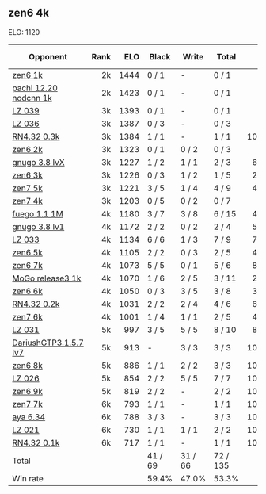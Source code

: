 ## zen6 4k ##

ELO: 1120

Opponent | Rank | ELO | Black | Write | Total | Win rate
---------|-----:|----:|-------|-------|-------|-------:
[zen6 1k](zen6%201k.md) | 2k | 1444 | 0 / 1 | - | 0 / 1 | 0.0%
[pachi 12.20 nodcnn 1k](pachi%2012.20%20nodcnn%201k.md) | 2k | 1423 | 0 / 1 | - | 0 / 1 | 0.0%
[LZ 039](LZ%20039.md) | 3k | 1393 | 0 / 1 | - | 0 / 1 | 0.0%
[LZ 036](LZ%20036.md) | 3k | 1387 | 0 / 3 | - | 0 / 3 | 0.0%
[RN4.32 0.3k](RN4.32%200.3k.md) | 3k | 1384 | 1 / 1 | - | 1 / 1 | 100.0%
[zen6 2k](zen6%202k.md) | 3k | 1323 | 0 / 1 | 0 / 2 | 0 / 3 | 0.0%
[gnugo 3.8 lvX](gnugo%203.8%20lvX.md) | 3k | 1227 | 1 / 2 | 1 / 1 | 2 / 3 | 66.7%
[zen6 3k](zen6%203k.md) | 3k | 1226 | 0 / 3 | 1 / 2 | 1 / 5 | 20.0%
[zen7 5k](zen7%205k.md) | 3k | 1221 | 3 / 5 | 1 / 4 | 4 / 9 | 44.4%
[zen7 4k](zen7%204k.md) | 3k | 1203 | 0 / 5 | 0 / 2 | 0 / 7 | 0.0%
[fuego 1.1 1M](fuego%201.1%201M.md) | 4k | 1180 | 3 / 7 | 3 / 8 | 6 / 15 | 40.0%
[gnugo 3.8 lv1](gnugo%203.8%20lv1.md) | 4k | 1172 | 2 / 2 | 0 / 2 | 2 / 4 | 50.0%
[LZ 033](LZ%20033.md) | 4k | 1134 | 6 / 6 | 1 / 3 | 7 / 9 | 77.8%
[zen6 5k](zen6%205k.md) | 4k | 1105 | 2 / 2 | 0 / 3 | 2 / 5 | 40.0%
[zen6 7k](zen6%207k.md) | 4k | 1073 | 5 / 5 | 0 / 1 | 5 / 6 | 83.3%
[MoGo release3 1k](MoGo%20release3%201k.md) | 4k | 1070 | 1 / 6 | 2 / 5 | 3 / 11 | 27.3%
[zen6 6k](zen6%206k.md) | 4k | 1050 | 0 / 3 | 3 / 5 | 3 / 8 | 37.5%
[RN4.32 0.2k](RN4.32%200.2k.md) | 4k | 1031 | 2 / 2 | 2 / 4 | 4 / 6 | 66.7%
[zen7 6k](zen7%206k.md) | 4k | 1001 | 1 / 4 | 1 / 1 | 2 / 5 | 40.0%
[LZ 031](LZ%20031.md) | 5k | 997 | 3 / 5 | 5 / 5 | 8 / 10 | 80.0%
[DariushGTP3.1.5.7 lv7](DariushGTP3.1.5.7%20lv7.md) | 5k | 913 | - | 3 / 3 | 3 / 3 | 100.0%
[zen6 8k](zen6%208k.md) | 5k | 886 | 1 / 1 | 2 / 2 | 3 / 3 | 100.0%
[LZ 026](LZ%20026.md) | 5k | 854 | 2 / 2 | 5 / 5 | 7 / 7 | 100.0%
[zen6 9k](zen6%209k.md) | 5k | 819 | 2 / 2 | - | 2 / 2 | 100.0%
[zen7 7k](zen7%207k.md) | 6k | 793 | 1 / 1 | - | 1 / 1 | 100.0%
[aya 6.34](aya%206.34.md) | 6k | 788 | 3 / 3 | - | 3 / 3 | 100.0%
[LZ 021](LZ%20021.md) | 6k | 730 | 1 / 1 | 1 / 1 | 2 / 2 | 100.0%
[RN4.32 0.1k](RN4.32%200.1k.md) | 6k | 717 | 1 / 1 | - | 1 / 1 | 100.0%
Total | | | 41 / 69 | 31 / 66 | 72 / 135 | 
Win rate| | | 59.4% | 47.0% | 53.3% | 
